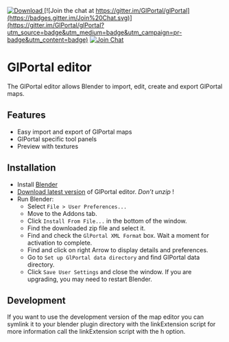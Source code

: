 [![Download](https://api.bintray.com/packages/glportal/generic/glportal-editor/images/download.svg) ](https://bintray.com/glportal/generic/glportal-editor/_latestVersion)
[![Join the chat at https://gitter.im/GlPortal/glPortal](https://badges.gitter.im/Join%20Chat.svg)](https://gitter.im/GlPortal/glPortal?utm_source=badge&utm_medium=badge&utm_campaign=pr-badge&utm_content=badge)
[![Join Chat](https://img.shields.io/badge/irc-join_chat-brightgreen.svg)](http://webchat.freenode.net/?channels=%23%23glportal&uio=d4)

# GlPortal editor
The GlPortal editor allows Blender to import, edit, create and export GlPortal maps.

## Features
- Easy import and export of GlPortal maps
- GlPortal specific tool panels
- Preview with textures

## Installation
- Install [Blender](http://www.blender.org/download/)
- [Download latest version](https://bintray.com/glportal/generic/glportal-editor/_latestVersion) of GlPortal editor. *Don’t unzip* !
- Run Blender:
  - Select `File > User Preferences...`
  - Move to the Addons tab.
  - Click `Install From File...` in the bottom of the window.
  - Find the downloaded zip file and select it.
  - Find and check the `GlPortal XML Format` box. Wait a moment for activation to complete.
  - Find and click on right Arrow to display details and preferences.
  - Go to `Set up GlPortal data directory` and find GlPortal data directory.
  - Click `Save User Settings` and close the window.
If you are upgrading, you may need to restart Blender.

## Development
If you want to use the development version of the map editor you can symlink it to your blender plugin directory with the linkExtension script for more information call the linkExtension script with the h option.
